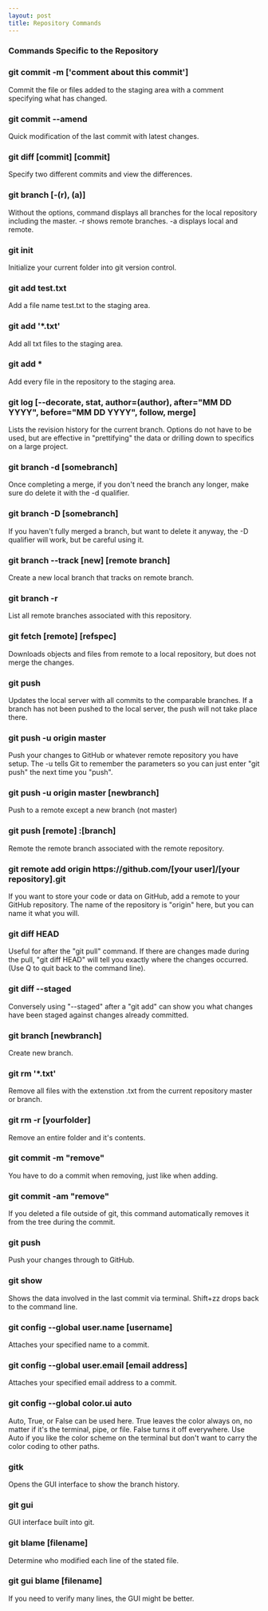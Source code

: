 ```yaml
---
layout: post
title: Repository Commands
---
```


<h3>Commands Specific to the Repository</h3>

<h3><a id="designer-templates" class="anchor" href="#designer-templates" aria-hidden="true"><span aria-hidden="true" class="octicon octicon-link"></span></a>git commit -m ['comment about this commit']</h3>
<p>Commit the file or files added to the staging area with a comment specifying what has changed.</p>

<h3><a id="designer-templates" class="anchor" href="#designer-templates" aria-hidden="true"><span aria-hidden="true" class="octicon octicon-link"></span></a>git commit --amend</h3>
<p>Quick modification of the last commit with latest changes.</p>

<h3><a id="designer-templates" class="anchor" href="#designer-templates" aria-hidden="true"><span aria-hidden="true" class="octicon octicon-link"></span></a>git diff [commit] [commit]</h3>
<p>Specify two different commits and view the differences.</p>

<h3><a id="designer-templates" class="anchor" href="#designer-templates" aria-hidden="true"><span aria-hidden="true" class="octicon octicon-link"></span></a>git branch [-(r), (a)]</h3>
<p>Without the options, command displays all branches for the local repository including the master.  -r shows remote branches.  -a displays local and remote.</p>

<h3><a id="designer-templates" class="anchor" href="#designer-templates" aria-hidden="true"><span aria-hidden="true" class="octicon octicon-link"></span></a>git init </h3>
<p>Initialize your current folder into
git version control. </p>

<h3><a id="designer-templates" class="anchor" href="#designer-templates" aria-hidden="true"><span aria-hidden="true" class="octicon octicon-link"></span></a>git add test.txt</h3>
<p>Add a file name test.txt to the staging area.</p>

<h3><a id="designer-templates" class="anchor" href="#designer-templates" aria-hidden="true"><span aria-hidden="true" class="octicon octicon-link"></span></a>git add '*.txt'</h3>
<p>Add all txt files to the staging area.</p>

<h3><a id="designer-templates" class="anchor" href="#designer-templates" aria-hidden="true"><span aria-hidden="true" class="octicon octicon-link"></span></a>git add *</h3>
<p>Add every file in the repository to the staging area.</p>

<h3><a id="designer-templates" class="anchor" href="#designer-templates" aria-hidden="true"><span aria-hidden="true" class="octicon octicon-link"></span></a>git log [--decorate, stat, author=(author), after="MM DD YYYY", before="MM DD YYYY", follow, merge]</h3>
<p>Lists the revision history for the current branch.  Options do not have to be used, but are effective in "prettifying" the data or drilling down to specifics on a large project.</p>

<h3><a id="designer-templates" class="anchor" href="#designer-templates" aria-hidden="true"><span aria-hidden="true" class="octicon octicon-link"></span></a>git branch -d [somebranch]</h3>
<p>Once completing a merge, if you don't need the branch any longer, make sure do delete it with the -d qualifier.</p>

<h3><a id="designer-templates" class="anchor" href="#designer-templates" aria-hidden="true"><span aria-hidden="true" class="octicon octicon-link"></span></a>git branch -D [somebranch]</h3>
<p>If you haven't fully merged a branch, but want to delete it anyway, the -D qualifier will work, but be careful using it.</p>

<h3><a id="designer-templates" class="anchor" href="#designer-templates" aria-hidden="true"><span aria-hidden="true" class="octicon octicon-link"></span></a>git branch --track [new] [remote branch]</h3>
<p>Create a new local branch that tracks on remote branch.</p>

<h3><a id="designer-templates" class="anchor" href="#designer-templates" aria-hidden="true"><span aria-hidden="true" class="octicon octicon-link"></span></a>git branch -r</h3>
<p>List all remote branches associated with this repository.</p>

<h3><a id="designer-templates" class="anchor" href="#designer-templates" aria-hidden="true"><span aria-hidden="true" class="octicon octicon-link"></span></a>git fetch [remote] [refspec]</h3>
<p>Downloads objects and files from remote to a local repository, but does not merge the changes.</p>

<h3><a id="designer-templates" class="anchor" href="#designer-templates" aria-hidden="true"><span aria-hidden="true" class="octicon octicon-link"></span></a>git push</h3>
<p>Updates the local server with all commits to the comparable branches.  If a branch has not been pushed to the local server, the push will not take place there.</p>

<h3><a id="designer-templates" class="anchor" href="#designer-templates" aria-hidden="true"><span aria-hidden="true" class="octicon octicon-link"></span></a>git push -u origin master</h3>
<p>Push your changes to GitHub or whatever remote repository you have setup.   The -u tells Git to remember the parameters so you can just enter "git push" the next time you "push".</p>

<h3><a id="designer-templates" class="anchor" href="#designer-templates" aria-hidden="true"><span aria-hidden="true" class="octicon octicon-link"></span></a>git push -u origin master [newbranch]</h3>
<p>Push to a remote except a new branch (not master)</p>

<h3><a id="designer-templates" class="anchor" href="#designer-templates" aria-hidden="true"><span aria-hidden="true" class="octicon octicon-link"></span></a>git push [remote] :[branch]</h3>
<p>Remote the remote branch associated with the remote repository.</p>

<h3><a id="designer-templates" class="anchor" href="#designer-templates" aria-hidden="true"><span aria-hidden="true" class="octicon octicon-link"></span></a>git remote add origin https://github.com/[your user]/[your repository].git</h3>
<p>If you want to store your code or data on GitHub, add a remote to your GitHub repository.  The name of the repository is "origin" here, but you can name it what you will.</p>


<h3><a id="designer-templates" class="anchor" href="#designer-templates" aria-hidden="true"><span aria-hidden="true" class="octicon octicon-link"></span></a>git diff HEAD</h3>
<p>Useful for after the "git pull" command.  If there are changes made during the pull, "git diff HEAD" will tell you exactly where the changes occurred. (Use Q to quit back to the command line).</p>

<h3><a id="designer-templates" class="anchor" href="#designer-templates" aria-hidden="true"><span aria-hidden="true" class="octicon octicon-link"></span></a>git diff --staged</h3>
<p>Conversely using "--staged" after a "git add" can show you what changes have been staged against changes already committed.</p>

<h3><a id="designer-templates" class="anchor" href="#designer-templates" aria-hidden="true"><span aria-hidden="true" class="octicon octicon-link"></span></a>git branch [newbranch]</h3>
<p>Create new branch.</p>

<h3><a id="designer-templates" class="anchor" href="#designer-templates" aria-hidden="true"><span aria-hidden="true" class="octicon octicon-link"></span></a>git rm '*.txt'</h3>
<p>Remove all files with the extenstion .txt from the current repository master or branch.</p>

<h3><a id="designer-templates" class="anchor" href="#designer-templates" aria-hidden="true"><span aria-hidden="true" class="octicon octicon-link"></span></a>git rm -r [yourfolder]</h3>
<p>Remove an entire folder and it's contents.</p>

<h3><a id="designer-templates" class="anchor" href="#designer-templates" aria-hidden="true"><span aria-hidden="true" class="octicon octicon-link"></span></a>git commit -m "remove"</h3>
<p>You have to do a commit when removing, just like when adding.</p>

<h3><a id="designer-templates" class="anchor" href="#designer-templates" aria-hidden="true"><span aria-hidden="true" class="octicon octicon-link"></span></a>git commit -am "remove"</h3>
<p>If you deleted a file outside of git, this command automatically removes it from the tree during the commit.</p>

<h3><a id="designer-templates" class="anchor" href="#designer-templates" aria-hidden="true"><span aria-hidden="true" class="octicon octicon-link"></span></a>git push</h3>
<p>Push your changes through to GitHub.</p>

<h3><a id="designer-templates" class="anchor" href="#designer-templates" aria-hidden="true"><span aria-hidden="true" class="octicon octicon-link"></span></a>git show</h3>
<p>Shows the data involved in the last commit via terminal.  Shift+zz drops back to the command line.</p>

<h3><a id="designer-templates" class="anchor" href="#designer-templates" aria-hidden="true"><span aria-hidden="true" class="octicon octicon-link"></span></a>git config --global user.name [username]</h3>
<p>Attaches your specified name to a commit.</p>

<h3><a id="designer-templates" class="anchor" href="#designer-templates" aria-hidden="true"><span aria-hidden="true" class="octicon octicon-link"></span></a>git config --global user.email [email address]</h3>
<p>Attaches your specified email address to a commit.</p>

<h3><a id="designer-templates" class="anchor" href="#designer-templates" aria-hidden="true"><span aria-hidden="true" class="octicon octicon-link"></span></a>git config --global color.ui auto</h3>
<p>Auto, True, or False can be used here.  True leaves the color always on, no matter if it's the terminal, pipe, or file.  False turns it off everywhere.  Use Auto if you like the color scheme on the terminal but don't want to carry the color coding to other paths.</p>

<h3><a id="designer-templates" class="anchor" href="#designer-templates" aria-hidden="true"><span aria-hidden="true" class="octicon octicon-link"></span></a>gitk</h3>
<p>Opens the GUI interface to show the branch history.</p>

<h3><a id="designer-templates" class="anchor" href="#designer-templates" aria-hidden="true"><span aria-hidden="true" class="octicon octicon-link"></span></a>git gui</h3>
<p>GUI interface built into git.</p>

<h3><a id="designer-templates" class="anchor" href="#designer-templates" aria-hidden="true"><span aria-hidden="true" class="octicon octicon-link"></span></a>git blame [filename]</h3>
<p>Determine who modified each line of the stated file.</p>

<h3><a id="designer-templates" class="anchor" href="#designer-templates" aria-hidden="true"><span aria-hidden="true" class="octicon octicon-link"></span></a>git gui blame [filename]</h3>
<p>If you need to verify many lines, the GUI might be better.</p>